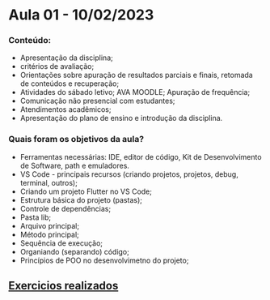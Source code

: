 # Aula 01 - 10/02/2023

### Conteúdo:
* Apresentação da disciplina; 
* critérios de avaliação; 
* Orientações sobre apuração de resultados parciais e finais, retomada de conteúdos e recuperação; 
* Atividades do sábado letivo; AVA MOODLE; Apuração de frequência; 
* Comunicação não presencial com estudantes; 
* Atendimentos acadêmicos; 
* Apresentação do plano de ensino e introdução da disciplina.

### Quais foram os objetivos da aula?
* Ferramentas necessárias: IDE, editor de código, Kit de Desenvolvimento de Software, path e emuladores.
* VS Code - principais recursos (criando projetos, projetos, debug, terminal, outros);
* Criando um projeto Flutter no VS Code;
* Estrutura básica do projeto (pastas);
* Controle de dependências;
* Pasta lib;
* Arquivo principal; 
* Método principal;
* Sequência de execução;
* Organiando (separando) código; 
* Princípios de POO no desenvolvimetno do projeto;


## [Exercicios realizados](https://github.com/Pedrxx/DDM/tree/main/aula-01/fundamentos/exercicio )




